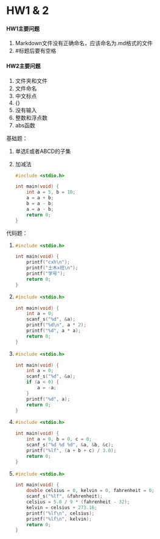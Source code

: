 # HW1 & 2

#### HW1主要问题

1. Markdown文件没有正确命名，应该命名为.md格式的文件
2. #标题后要有空格

#### HW2主要问题

1. 文件夹和文件
2. 文件命名
3. 中文标点
4. {}
5. 没有输入
6. 整数和浮点数
7. abs函数

基础题：

1. 单选E或者ABCD的子集

2. 加减法

   ```c
   #include <stdio.h>
   
   int main(void) {
       int a = 5, b = 10;
       a = a + b;
       b = a - b;
       a = a - b;
       return 0;
   }
   ```

代码题：

1. ```c
   #include <stdio.h>
   
   int main(void) {
       printf("cxh\n");
       printf("土木x班\n");
       printf("学号");
       return 0;
   }
   ```

2. ```c
   #include <stdio.h>
   
   int main(void) {
       int a = 0;
       scanf_s("%d", &a);
       printf("%d\n", a * 2);
       printf("%d", a * a);
       return 0;
   }
   ```

3. ```c
   #include <stdio.h>
   
   int main(void) {
       int a = 0;
       scanf_s("%d", &a);
       if (a < 0) {
           a = -a;
       }
       printf("%d", a);
       return 0;
   }
   ```

4. ```c
   #include <stdio.h>
   
   int main(void) {
       int a = 0, b = 0, c = 0;
       scanf_s("%d %d %d", &a, &b, &c);
       printf("%lf", (a + b + c) / 3.0);
       return 0;
   }
   ```

5. ```c
   #include <stdio.h>
   
   int main(void) {
       double celsius = 0, kelvin = 0, fahrenheit = 0;
       scanf_s("%lf", &fahrenheit);
       celsius = 5.0 / 9 * (fahrenheit - 32);
       kelvin = celsius + 273.16;
       printf("%lf\n", celsius);
       printf("%lf\n", kelvin);
       return 0;
   }
   ```

   

